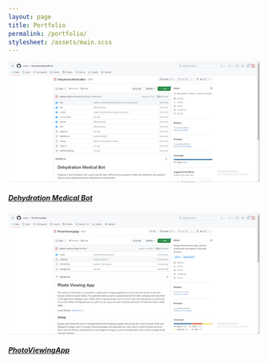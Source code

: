 ```yaml
---
layout: page
title: Portfolio
permalink: /portfolio/
stylesheet: /assets/main.scss
---
```

<!-- Replace project-url with the actual URL of your project,
project-image-url with the URL of your project's image,

and Project Title with the title of your project. -->
<div class="container">
  <div class="row">
    <div class="col-md-4 mb-4">
      <div class="card">
        <a class="link-info" href="https://github.com/sbacky/DehydrationMedicalBot">
          <img src="/assets/images/portfolio/MedicalDehydrationBot.png" class="card-img-top" alt="Dehydration Medical Bot">
          <div class="card-body">
            <h5 class="card-title">Dehydration Medical Bot</h5>
          </div>
        </a>
      </div>
    </div>
    <!-- Repeat the above structure for each project -->
    <div class="col-md-4 mb-4">
      <div class="card">
        <a class="link-info" href="https://github.com/sbacky/PhotoViewingApp">
          <img src="/assets/images/portfolio/PhotoViewingApp.png" class="card-img-top" alt="PhotoViewingApp">
          <div class="card-body">
            <h5 class="card-title">PhotoViewingApp</h5>
          </div>
        </a>
      </div>
    </div>
  </div>
</div>
